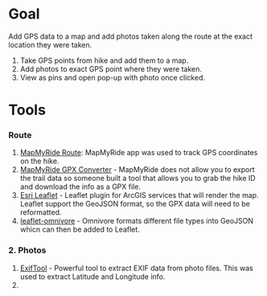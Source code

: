 # Goal

Add GPS data to a map and add photos taken along the route at the exact location they were taken.

1. Take GPS points from hike and add them to a map.
2. Add photos to exact GPS point where they were taken.
3. View as pins and open pop-up with photo once clicked.

# Tools

### Route

1. [MapMyRide Route](http://www.mapmyride.com/workout/515362285): MapMyRide app was used to track GPS coordinates on the hike.
2. [MapMyRide GPX Converter](http://www.mikepalumbo.com/MMRConverter/index.php) - MapMyRide does not allow you to export the trail data so someone built a tool that allows you to grab the hike ID and download the info as a GPX file.
3. [Esri Leaflet](https://github.com/Esri/esri-leaflet) - Leaflet plugin for ArcGIS services that will render the map. Leaflet support the GeoJSON format, so the GPX data will need to be reformatted.
4. [leaflet-omnivore](https://github.com/mapbox/leaflet-omnivore) - Omnivore formats different file types into GeoJSON whicn can then be added to Leaflet.

### 2. Photos

1. [ExifTool](http://www.sno.phy.queensu.ca/~phil/exiftool/) - Powerful tool to extract EXIF data from photo files. This was used to extract Latitude and Longitude info.
2. 